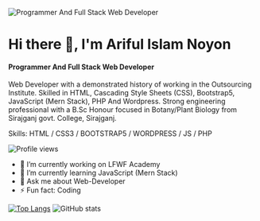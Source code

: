 ![Programmer And Full Stack Web Developer](https://media-exp1.licdn.com/dms/image/C5616AQEolOlntm7D_w/profile-displaybackgroundimage-shrink_200_800/0/1622161226558?e=1635984000&v=beta&t=NpvGmcK3lxutfIGsqjr8TjYWHIWbuKobN0GlPR4zb9A)

# Hi there 👋, I'm Ariful Islam Noyon
#### Programmer And Full Stack Web Developer


Web Developer with a demonstrated history of working in the Outsourcing Institute. Skilled in HTML, Cascading Style Sheets (CSS), Bootstrap5, JavaScript (Mern Stack), PHP And Wordpress. Strong engineering professional with a B.Sc Honour focused in Botany/Plant Biology from Sirajganj govt. College, Sirajganj.


Skills:  HTML / CSS3 / BOOTSTRAP5 / WORDPRESS / JS / PHP 


![Profile views](https://gpvc.arturio.dev/ariful2020)  


- 🔭 I’m currently working on LFWF Academy 
- 🌱 I’m currently learning JavaScript (Mern Stack) 
- 💬 Ask me about Web-Developer 
- ⚡ Fun fact: Coding  

[![Top Langs](https://github-readme-stats.vercel.app/api/top-langs/?username=ariful2020)](https://github.com/anuraghazra/github-readme-stats)                             ![GitHub stats](https://github-readme-stats.vercel.app/api?username=ariful2020&show_icons=true)  
